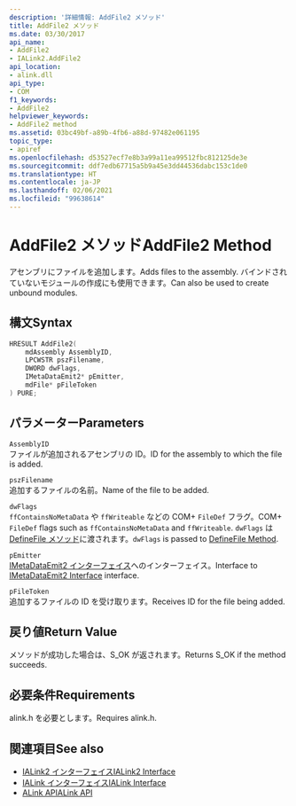 ```yaml
---
description: '詳細情報: AddFile2 メソッド'
title: AddFile2 メソッド
ms.date: 03/30/2017
api_name:
- AddFile2
- IALink2.AddFile2
api_location:
- alink.dll
api_type:
- COM
f1_keywords:
- AddFile2
helpviewer_keywords:
- AddFile2 method
ms.assetid: 03bc49bf-a89b-4fb6-a88d-97482e061195
topic_type:
- apiref
ms.openlocfilehash: d53527ecf7e8b3a99a11ea99512fbc812125de3e
ms.sourcegitcommit: ddf7edb67715a5b9a45e3dd44536dabc153c1de0
ms.translationtype: HT
ms.contentlocale: ja-JP
ms.lasthandoff: 02/06/2021
ms.locfileid: "99638614"
---
```

# <a name="addfile2-method"></a><span data-ttu-id="3d744-103">AddFile2 メソッド</span><span class="sxs-lookup"><span data-stu-id="3d744-103">AddFile2 Method</span></span>

<span data-ttu-id="3d744-104">アセンブリにファイルを追加します。</span><span class="sxs-lookup"><span data-stu-id="3d744-104">Adds files to the assembly.</span></span> <span data-ttu-id="3d744-105">バインドされていないモジュールの作成にも使用できます。</span><span class="sxs-lookup"><span data-stu-id="3d744-105">Can also be used to create unbound modules.</span></span>  
  
## <a name="syntax"></a><span data-ttu-id="3d744-106">構文</span><span class="sxs-lookup"><span data-stu-id="3d744-106">Syntax</span></span>  
  
```cpp  
HRESULT AddFile2(  
    mdAssembly AssemblyID,  
    LPCWSTR pszFilename,  
    DWORD dwFlags,  
    IMetaDataEmit2* pEmitter,  
    mdFile* pFileToken  
) PURE;  
```  
  
## <a name="parameters"></a><span data-ttu-id="3d744-107">パラメーター</span><span class="sxs-lookup"><span data-stu-id="3d744-107">Parameters</span></span>  

 `AssemblyID`  
 <span data-ttu-id="3d744-108">ファイルが追加されるアセンブリの ID。</span><span class="sxs-lookup"><span data-stu-id="3d744-108">ID for the assembly to which the file is added.</span></span>  
  
 `pszFilename`  
 <span data-ttu-id="3d744-109">追加するファイルの名前。</span><span class="sxs-lookup"><span data-stu-id="3d744-109">Name of the file to be added.</span></span>  
  
 `dwFlags`  
 <span data-ttu-id="3d744-110">`ffContainsNoMetaData` や `ffWriteable` などの COM+ `FileDef` フラグ。</span><span class="sxs-lookup"><span data-stu-id="3d744-110">COM+ `FileDef` flags such as `ffContainsNoMetaData` and `ffWriteable`.</span></span> <span data-ttu-id="3d744-111">`dwFlags` は [DefineFile メソッド](../metadata/imetadataassemblyemit-definefile-method.md)に渡されます。</span><span class="sxs-lookup"><span data-stu-id="3d744-111">`dwFlags` is passed to [DefineFile Method](../metadata/imetadataassemblyemit-definefile-method.md).</span></span>  
  
 `pEmitter`  
 <span data-ttu-id="3d744-112">[IMetaDataEmit2 インターフェイス](../metadata/imetadataemit2-interface.md)へのインターフェイス。</span><span class="sxs-lookup"><span data-stu-id="3d744-112">Interface to [IMetaDataEmit2 Interface](../metadata/imetadataemit2-interface.md) interface.</span></span>  
  
 `pFileToken`  
 <span data-ttu-id="3d744-113">追加するファイルの ID を受け取ります。</span><span class="sxs-lookup"><span data-stu-id="3d744-113">Receives ID for the file being added.</span></span>  
  
## <a name="return-value"></a><span data-ttu-id="3d744-114">戻り値</span><span class="sxs-lookup"><span data-stu-id="3d744-114">Return Value</span></span>  

 <span data-ttu-id="3d744-115">メソッドが成功した場合は、S_OK が返されます。</span><span class="sxs-lookup"><span data-stu-id="3d744-115">Returns S_OK if the method succeeds.</span></span>  
  
## <a name="requirements"></a><span data-ttu-id="3d744-116">必要条件</span><span class="sxs-lookup"><span data-stu-id="3d744-116">Requirements</span></span>  

 <span data-ttu-id="3d744-117">alink.h を必要とします。</span><span class="sxs-lookup"><span data-stu-id="3d744-117">Requires alink.h.</span></span>  
  
## <a name="see-also"></a><span data-ttu-id="3d744-118">関連項目</span><span class="sxs-lookup"><span data-stu-id="3d744-118">See also</span></span>

- [<span data-ttu-id="3d744-119">IALink2 インターフェイス</span><span class="sxs-lookup"><span data-stu-id="3d744-119">IALink2 Interface</span></span>](ialink2-interface.md)
- [<span data-ttu-id="3d744-120">IALink インターフェイス</span><span class="sxs-lookup"><span data-stu-id="3d744-120">IALink Interface</span></span>](ialink-interface.md)
- [<span data-ttu-id="3d744-121">ALink API</span><span class="sxs-lookup"><span data-stu-id="3d744-121">ALink API</span></span>](index.md)
